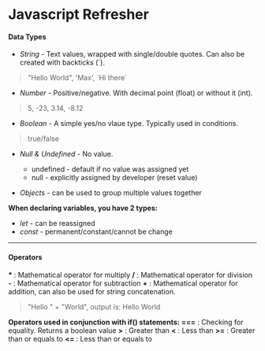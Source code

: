 # Javascript Refresher

#### Data Types

* _String_ - Text values, wrapped with single/double quotes. Can also be created with backticks (\`).
> "Hello World", 'Max', \`Hi there\`

* _Number_ - Positive/negative. With decimal point (float) or without it (int).
> 5, -23, 3.14, -8.12

* _Boolean_ - A simple yes/no vlaue type. Typically used in conditions.
> true/false

* _Null & Undefined_ - No value.
    - undefined - default if no value was assigned yet
    - null - explicitly assigned by developer (reset value)

* _Objects_ - can be used to group multiple values together

**When declaring variables, you have 2 types:**
* _let_ - can be reassigned
* _const_ - permanent/constant/cannot be change

------

#### Operators

 **\*** : Mathematical operator for multiply
 **\/** : Mathematical operator for division
 **\-** : Mathematical operator for subtraction
 **\+** : Mathematical operator for addition, can also be used for string concatenation.
 > "Hello " + "World", output is: Hello World

**Operators used in conjunction with if() statements:**
**===** : Checking for equality. Returns a boolean value
**>** : Greater than
**<** : Less than
**>=** : Greater than or equals to
**<=** : Less than or equals to